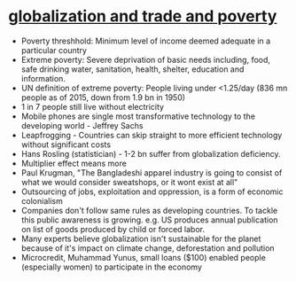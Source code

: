 # [globalization and trade and poverty](https://www.youtube.com/watch?v=9MpVjxxpExM&list=PL1oDmcs0xTD-dJN1PL2N1urX0EKupBJCQ&index=17)
- Poverty threshhold: Minimum level of income deemed adequate in a particular country
- Extreme poverty:  Severe deprivation of basic needs including, food, safe drinking water, sanitation, health, shelter, education and information.
- UN definition of extreme poverty: People living under <1.25/day (836 mn people as of 2015, down from 1.9 bn in 1950)
- 1 in 7 people still live without electricity
- Mobile phones are single most transformative technology to the developing world - Jeffrey Sachs
- Leapfrogging - Countries can skip straight to more efficient technology without significant costs
- Hans Rosling (statistician) - 1-2 bn suffer from globalization deficiency.
- Multiplier effect means more
- Paul Krugman, "The Bangladeshi apparel industry is going to consist of what we would consider sweatshops, or it wont exist at all"
- Outsourcing of jobs, exploitation and oppression, is a form of economic colonialism
- Companies don't follow same rules as developing countries. To tackle this public awareness is growing. e.g. US produces annual publication on list of goods produced by child or forced labor.
- Many experts believe globalization isn't sustainable for the planet because of it's impact on climate change, deforestation and pollution
- Microcredit, Muhammad Yunus, small loans ($100) enabled people (especially women) to participate in the economy
